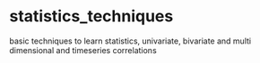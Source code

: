 # statistics_techniques
basic techniques to learn statistics, univariate, bivariate and multi dimensional and timeseries correlations
